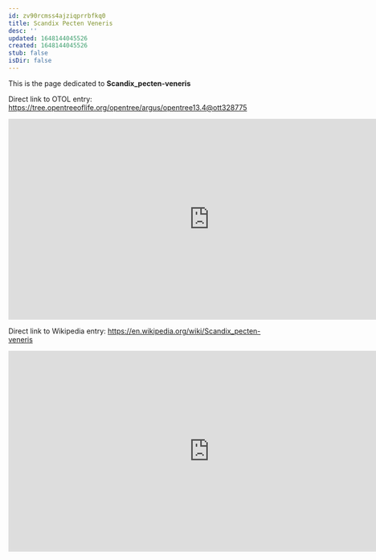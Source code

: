 ```yaml
---
id: zv90rcmss4ajziqprrbfkq0
title: Scandix Pecten Veneris
desc: ''
updated: 1648144045526
created: 1648144045526
stub: false
isDir: false
---
```

This is the page dedicated to **Scandix_pecten-veneris**


Direct link to OTOL entry: https://tree.opentreeoflife.org/opentree/argus/opentree13.4@ott328775



<html>
    <body>
    <iframe src="https://tree.opentreeoflife.org/opentree/argus/opentree13.4@ott328775"
    width="800" height="400" frameborder="0" allowfullscreen> </iframe>
    </body>
</html>
    


Direct link to Wikipedia entry: https://en.wikipedia.org/wiki/Scandix_pecten-veneris



<html>
    <body>
    <iframe src="https://en.wikipedia.org/wiki/Scandix_pecten-veneris"
    width="800" height="400" frameborder="0" allowfullscreen> </iframe>
    </body>
</html>
    
